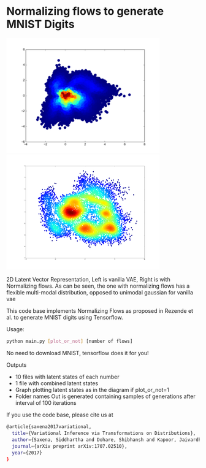 # Normalizing flows to generate MNIST Digits  

<p float="left">
  <img src="/Original_10Lkh.png" width="400" />
  <img src="/10LkhIter_4Flows.png" width="400" height="300"/> 
  <figcaption>2D Latent Vector Representation, Left is vanilla VAE, Right is with Normalizing flows. As can be seen, the one with normalizing flows has a flexible multi-modal distribution, opposed to unimodal gaussian for vanilla vae</figcaption>
</p>
This code base implements Normalizing Flows as proposed in Rezende et al. to generate MNIST digits using Tensorflow. 

Usage:
```bash
python main.py [plot_or_not] [number of flows]
```

No need to download MNIST, tensorflow does it for you!

Outputs
* 10 files with latent states of each number
* 1 file with combined latent states 
* Graph plotting latent states as in the diagram if plot_or_not=1
* Folder names Out is generated containing samples of generations after interval of 100 iterations

If you use the code base, please cite us at 

```bash
@article{saxena2017variational,
  title={Variational Inference via Transformations on Distributions},
  author={Saxena, Siddhartha and Dohare, Shibhansh and Kapoor, Jaivardhan},
  journal={arXiv preprint arXiv:1707.02510},
  year={2017}
}
```
